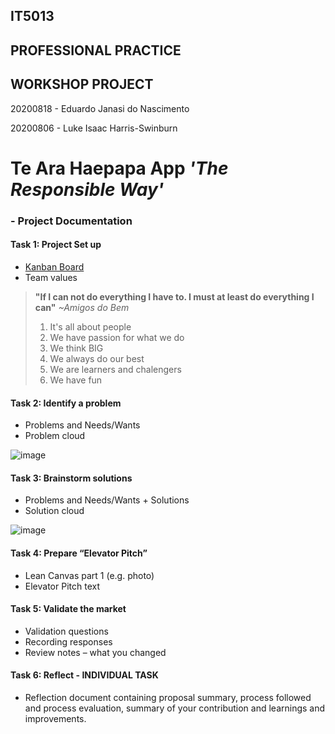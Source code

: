 ## IT5013
## PROFESSIONAL PRACTICE
## WORKSHOP PROJECT
20200818 - Eduardo Janasi do Nascimento

20200806 - Luke Isaac Harris-Swinburn

# Te Ara Haepapa App ***'The Responsible Way'***

### - Project Documentation

#### Task 1: Project Set up
- [Kanban Board](https://github.com/ejan201/te-ara-haepapa-app/projects/1)
- Team values
> **"If I can not do everything I have to. I must at least do everything I can"** *~Amigos do Bem*
>1. It's all about people
>2. We have passion for what we do
>3. We think BIG
>4. We always do our best
>5. We are learners and chalengers
>6. We have fun

#### Task 2: Identify a problem
- Problems and Needs/Wants
- Problem cloud

![image](https://user-images.githubusercontent.com/73142541/99606099-f24f0980-2a6d-11eb-91db-bb460132e6a1.png)


#### Task 3: Brainstorm solutions
- Problems and Needs/Wants + Solutions
- Solution cloud

![image](https://user-images.githubusercontent.com/73142541/99611422-87ef9680-2a78-11eb-9fb7-2941d8c626bf.png)

#### Task 4: Prepare “Elevator Pitch”
- Lean Canvas part 1 (e.g. photo)
- Elevator Pitch text

#### Task 5: Validate the market
- Validation questions
- Recording responses
- Review notes – what you changed

#### Task 6: Reflect - INDIVIDUAL TASK
- Reflection document containing proposal summary, process followed and process evaluation, summary of your contribution and learnings and improvements.

